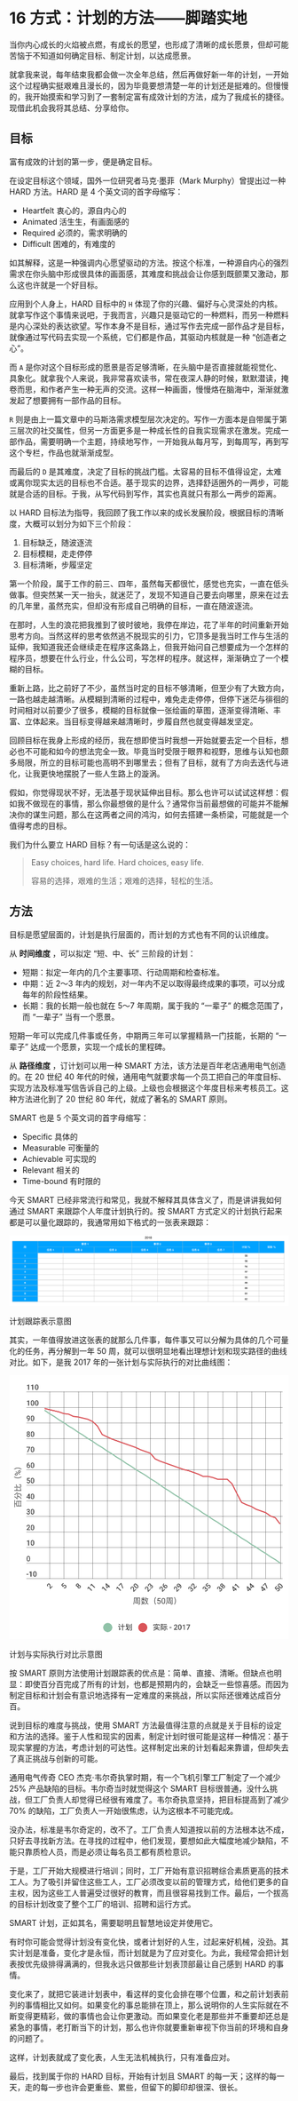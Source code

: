 16 方式：计划的方法——脚踏实地
=================

当你内心成长的火焰被点燃，有成长的愿望，也形成了清晰的成长愿景，但却可能苦恼于不知道如何确定目标、制定计划，以达成愿景。

就拿我来说，每年结束我都会做一次全年总结，然后再做好新一年的计划，一开始这个过程确实挺艰难且漫长的，因为毕竟要想清楚一年的计划还是挺难的。但慢慢的，我开始摸索和学习到了一套制定富有成效计划的方法，成为了我成长的捷径。现借此机会我将其总结、分享给你。

目标
--

富有成效的计划的第一步，便是确定目标。

在设定目标这个领域，国外一位研究者马克·墨菲（Mark Murphy）曾提出过一种 HARD 方法。HARD 是 4 个英文词的首字母缩写：

* Heartfelt 衷心的，源自内心的
* Animated 活生生，有画面感的
* Required 必须的，需求明确的
* Difficult 困难的，有难度的

如其解释，这是一种强调内心愿望驱动的方法。按这个标准，一种源自内心的强烈需求在你头脑中形成很具体的画面感，其难度和挑战会让你感到既颤栗又激动，那么这也许就是一个好目标。

应用到个人身上，HARD 目标中的 `H` 体现了你的兴趣、偏好与心灵深处的内核。就拿写作这个事情来说吧，于我而言，兴趣只是驱动它的一种燃料，而另一种燃料是内心深处的表达欲望。写作本身不是目标，通过写作去完成一部作品才是目标，就像通过写代码去实现一个系统，它们都是作品，其驱动内核就是一种 “创造者之心”。

而 `A` 是你对这个目标形成的愿景是否足够清晰，在头脑中是否直接就能视觉化、具象化。就拿我个人来说，我非常喜欢读书，常在夜深人静的时候，默默潜读，掩卷而思，和作者产生一种无声的交流。这样一种画面，慢慢烙在脑海中，渐渐就激发起了想要拥有一部作品的目标。

`R` 则是由上一篇文章中的马斯洛需求模型层次决定的。写作一方面本是自带属于第三层次的社交属性，但另一方面更多是一种成长性的自我实现需求在激发。完成一部作品，需要明确一个主题，持续地写作，一开始我从每月写，到每周写，再到写这个专栏，作品也就渐渐成型。

而最后的 `D` 是其难度，决定了目标的挑战门槛。太容易的目标不值得设定，太难或离你现实太远的目标也不合适。基于现实的边界，选择舒适圈外的一两步，可能就是合适的目标。于我，从写代码到写作，其实也真就只有那么一两步的距离。

以 HARD 目标法为指导，我回顾了我工作以来的成长发展阶段，根据目标的清晰度，大概可以划分为如下三个阶段：

1. 目标缺乏，随波逐流
2. 目标模糊，走走停停
3. 目标清晰，步履坚定

第一个阶段，属于工作的前三、四年，虽然每天都很忙，感觉也充实，一直在低头做事。但突然某一天一抬头，就迷茫了，发现不知道自己要去向哪里，原来在过去的几年里，虽然充实，但却没有形成自己明确的目标，一直在随波逐流。

在那时，人生的浪花把我推到了彼时彼地，我停在岸边，花了半年的时间重新开始思考方向。当然这样的思考依然逃不脱现实的引力，它顶多是我当时工作与生活的延伸，我知道我还会继续走在程序这条路上，但我开始问自己想要成为一个怎样的程序员，想要在什么行业，什么公司，写怎样的程序。就这样，渐渐确立了一个模糊的目标。

重新上路，比之前好了不少，虽然当时定的目标不够清晰，但至少有了大致方向，一路也越走越清晰。从模糊到清晰的过程中，难免走走停停，但停下迷茫与徘徊的时间相对以前要少了很多，模糊的目标就像一张绘画的草图，逐渐变得清晰、丰富、立体起来。当目标变得越来越清晰时，步履自然也就变得越发坚定。

回顾目标在我身上形成的经历，我在想即使当时我想一开始就要去定一个目标，想必也不可能和如今的想法完全一致。毕竟当时受限于眼界和视野，思维与认知也颇多局限，所立的目标可能也高明不到哪里去；但有了目标，就有了方向去迭代与进化，让我更快地摆脱了一些人生路上的漩涡。

假如，你觉得现状不好，无法基于现状延伸出目标。那么也许可以试试这样想：假如我不做现在的事情，那么你最想做的是什么？通常你当前最想做的可能并不能解决你的谋生问题，那么在这两者之间的鸿沟，如何去搭建一条桥梁，可能就是一个值得考虑的目标。

我们为什么要立 HARD 目标？有一句话是这么说的：

> Easy choices, hard life. Hard choices, easy life.
>
> 容易的选择，艰难的生活；艰难的选择，轻松的生活。

方法
--

目标是愿望层面的，计划是执行层面的，而计划的方式也有不同的认识维度。

从  **时间维度** ，可以拟定 “短、中、长” 三阶段的计划：

* 短期：拟定一年内的几个主要事项、行动周期和检查标准。
* 中期：近 2～3 年内的规划，对一年内不足以取得最终成果的事项，可以分成每年的阶段性结果。
* 长期：我的长期一般也就在 5～7 年周期，属于我的 “一辈子” 的概念范围了，而 “一辈子” 当有一个愿景。

短期一年可以完成几件事或任务，中期两三年可以掌握精熟一门技能，长期的 “一辈子” 达成一个愿景，实现一个成长的里程碑。

从  **路径维度** ，订计划可以用一种 SMART 方法，该方法是百年老店通用电气创造的。在 20 世纪 40 年代的时候，通用电气就要求每一个员工把自己的年度目标、实现方法及标准写信告诉自己的上级。上级也会根据这个年度目标来考核员工。这种方法进化到了 20 世纪 80 年代，就成了著名的 SMART 原则。

SMART 也是 5 个英文词的首字母缩写：

* Specific 具体的
* Measurable 可衡量的
* Achievable 可实现的
* Relevant 相关的
* Time-bound 有时限的

今天 SMART 已经非常流行和常见，我就不解释其具体含义了，而是讲讲我如何通过 SMART 来跟踪个人年度计划执行的。按 SMART 方式定义的计划执行起来都是可以量化跟踪的，我通常用如下格式的一张表来跟踪：

![img](assets/c2a95b61c1b8bcdb982d140683d4cbf3.png)

计划跟踪表示意图

其实，一年值得放进这张表的就那么几件事，每件事又可以分解为具体的几个可量化的任务，再分解到一年 50 周，就可以很明显地看出理想计划和现实路径的曲线对比。如下，是我 2017 年的一张计划与实际执行的对比曲线图：

![img](assets/75ab745ec06dc17af708c8a65f1123e3.png)

计划与实际执行对比示意图

按 SMART 原则方法使用计划跟踪表的优点是：简单、直接、清晰。但缺点也明显：即使百分百完成了所有的计划，也都是预期内的，会缺乏一些惊喜感。而因为制定目标和计划会有意识地选择有一定难度的来挑战，所以实际还很难达成百分百。

说到目标的难度与挑战，使用 SMART 方法最值得注意的点就是关于目标的设定和方法的选择。鉴于人性和现实的因素，制定计划时很可能是这样一种情况：基于现实掌握的方法，考虑计划的可达性。这样制定出来的计划看起来靠谱，但却失去了真正挑战与创新的可能。

通用电气传奇 CEO 杰克·韦尔奇执掌时期，有一个飞机引擎工厂制定了一个减少 25% 产品缺陷的目标。韦尔奇当时就觉得这个 SMART 目标很普通，没什么挑战，但工厂负责人却觉得已经很有难度了。韦尔奇执意坚持，把目标提高到了减少 70% 的缺陷，工厂负责人一开始很焦虑，认为这根本不可能完成。

没办法，标准是韦尔奇定的，改不了。工厂负责人知道按以前的方法根本达不成，只好去寻找新方法。在寻找的过程中，他们发现，要想如此大幅度地减少缺陷，不能只靠质检人员，而是必须让每名员工都有质检意识。

于是，工厂开始大规模进行培训；同时，工厂开始有意识招聘综合素质更高的技术工人。为了吸引并留住这些工人，工厂必须改变以前的管理方式，给他们更多的自主权，因为这些工人普遍受过很好的教育，而且很容易找到工作。最后，一个拔高的目标计划改变了整个工厂的培训、招聘和运行方式。

SMART 计划，正如其名，需要聪明且智慧地设定并使用它。

有时你可能会觉得计划没有变化快，或者计划好的人生，过起来好机械，没劲。其实计划是准备，变化才是永恒，而计划就是为了应对变化。为此，我经常会把计划表按优先级排得满满的，但我永远只做那些计划表顶部最让自己感到 HARD 的事情。

变化来了，就把它装进计划表中，看这样的变化会排在哪个位置，和之前计划表前列的事情相比又如何。如果变化的事总能排在顶上，那么说明你的人生实际就在不断变得更精彩，做的事情也会让你更激动。而如果变化老是那些并不重要却还总是紧急的事情，老打断当下的计划，那么也许你就要重新审视下你当前的环境和自身的问题了。

这样，计划表就成了变化表，人生无法机械执行，只有准备应对。

最后，找到属于你的 HARD 目标，开始有计划且 SMART 的每一天；这样的每一天，走的每一步也许会更重些、累些，但留下的脚印却很深、很长。
